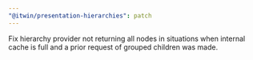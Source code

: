 ```yaml
---
"@itwin/presentation-hierarchies": patch
---
```


Fix hierarchy provider not returning all nodes in situations when internal cache is full and a prior request of grouped children was made.
